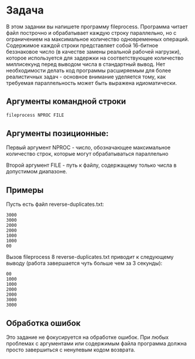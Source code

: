 # Задача

В этом задании вы напишете программу fileprocess. Программа читает файл построчно и обрабатывает каждую строку параллельно, но с
ограничением на максимальное количество одновременных операций. Содержимое каждой строки представляет собой 16-битное беззнаковое
число (в качестве замены реальной рабочей нагрузки), которое используется для задержки на соответствующее количество миллисекунд перед
выводом числа в стандартный вывод. Нет необходимости делать код программы расширяемым для более реалистичных задач - основное
внимание уделяется тому, как требуемая параллельность может быть выражена идиоматически.

## Аргументы командной строки

```bash
fileprocess NPROC FILE
```

## Аргументы позиционные:

Первый аргумент NPROC - число, обозначающее максимальное количество строк, которые могут обрабатываться параллельно

Второй аргумент FILE - путь к файлу, содержащему только числа в допустимом диапазоне.

## Примеры
Пусть есть файл reverse-duplicates.txt:

```
3000
3000
2000
2000
1000
1000
00
```


Вызов fileprocess 8 reverse-duplicates.txt приводит к следующему выводу (работа завершается чуть больше чем за 3 секунды):
```
00
1000
1000
2000
2000
3000
3000
```

## Обработка ошибок

Это задание не фокусируется на обработке ошибок. При любых проблемах с аргументами или содержимым файла программа должна просто
завершиться с ненулевым кодом возврата.

